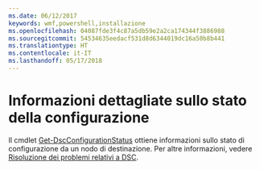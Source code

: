 ```yaml
---
ms.date: 06/12/2017
keywords: wmf,powershell,installazione
ms.openlocfilehash: 04087fde3f4c87a5db59e2a2ca174344f3886988
ms.sourcegitcommit: 54534635eedacf531d8d6344019dc16a50b8b441
ms.translationtype: HT
ms.contentlocale: it-IT
ms.lasthandoff: 05/17/2018
---
```

# <a name="details-about-configuration-status"></a>Informazioni dettagliate sullo stato della configurazione

Il cmdlet [Get-DscConfigurationStatus](https://technet.microsoft.com/library/mt517868.aspx) ottiene informazioni sullo stato di configurazione da un nodo di destinazione.
Per altre informazioni, vedere [Risoluzione dei problemi relativi a DSC](https://msdn.microsoft.com/powershell/dsc/troubleshooting).
